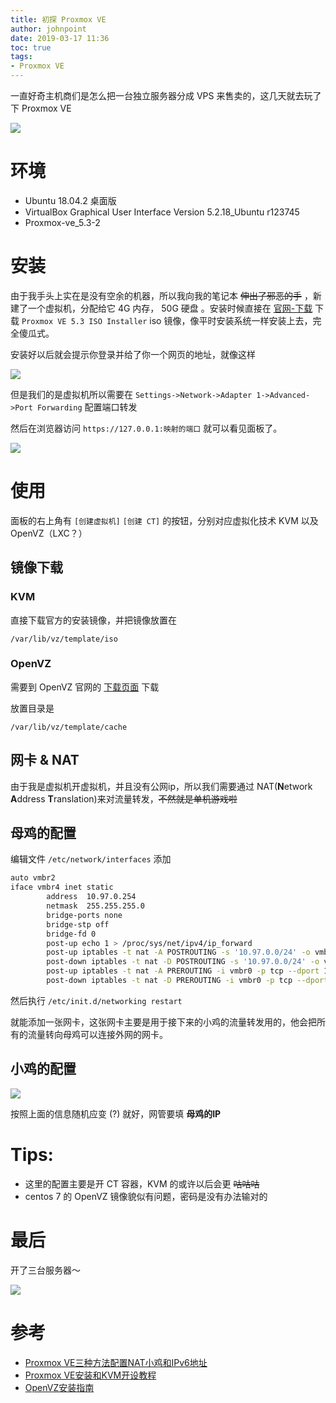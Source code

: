 ```yaml
---
title: 初探 Proxmox VE
author: johnpoint
date: 2019-03-17 11:36
toc: true
tags:
- Proxmox VE
---
```


一直好奇主机商们是怎么把一台独立服务器分成 VPS 来售卖的，这几天就去玩了 下 Proxmox VE
<!--more-->
![](https://cdn.lvcshu.info/img/20190317001.jpg)

# 环境

- Ubuntu 18.04.2 桌面版
- VirtualBox Graphical User Interface Version 5.2.18_Ubuntu r123745
- Proxmox-ve_5.3-2

# 安装


由于我手头上实在是没有空余的机器，所以我向我的笔记本 ~~伸出了邪恶的手~~ ，新建了一个虚拟机，分配给它 4G 内存， 50G 硬盘 。安装时候直接在 [官网-下载](https://www.proxmox.com/en/downloads) 下载 `Proxmox VE 5.3 ISO Installer` iso 镜像，像平时安装系统一样安装上去，完全傻瓜式。


安装好以后就会提示你登录并给了你一个网页的地址，就像这样

![](https://cdn.lvcshu.info/img/20190317002.jpg)

但是我们的是虚拟机所以需要在 `Settings->Network->Adapter 1->Advanced->Port Forwarding` 配置端口转发

然后在浏览器访问 `https://127.0.0.1:映射的端口` 就可以看见面板了。

![](https://cdn.lvcshu.info/img/20190317003.jpg)

# 使用


面板的右上角有 `[创建虚拟机]` `[创建 CT]` 的按钮，分别对应虚拟化技术 KVM 以及 OpenVZ（LXC？）

## 镜像下载

### KVM

直接下载官方的安装镜像，并把镜像放置在  

`/var/lib/vz/template/iso`

### OpenVZ

需要到 OpenVZ 官网的 [下载页面](https://wiki.openvz.org/Download/template/precreated) 下载

放置目录是

`/var/lib/vz/template/cache`

## 网卡 & NAT

由于我是虚拟机开虚拟机，并且没有公网ip，所以我们需要通过 NAT(**N**etwork **A**ddress **T**ranslation)来对流量转发，~~不然就是单机游戏啦~~

## 母鸡的配置

编辑文件 `/etc/network/interfaces` 添加

```bash
auto vmbr2
iface vmbr4 inet static
        address  10.97.0.254
        netmask  255.255.255.0
        bridge-ports none
        bridge-stp off
        bridge-fd 0
        post-up echo 1 > /proc/sys/net/ipv4/ip_forward
        post-up iptables -t nat -A POSTROUTING -s '10.97.0.0/24' -o vmbr0 -j MASQUERADE
        post-down iptables -t nat -D POSTROUTING -s '10.97.0.0/24' -o vmbr0 -j MASQUERADE
        post-up iptables -t nat -A PREROUTING -i vmbr0 -p tcp --dport 1024 -j DNAT --to 10.97.0.1:22
        post-down iptables -t nat -D PREROUTING -i vmbr0 -p tcp --dport 1024 -j DNAT --to 10.97.0.1:22
```

然后执行 `/etc/init.d/networking restart`

就能添加一张网卡，这张网卡主要是用于接下来的小鸡的流量转发用的，他会把所有的流量转向母鸡可以连接外网的网卡。

## 小鸡的配置

![](https://cdn.lvcshu.info/img/20190317004.jpg)

按照上面的信息随机应变 (?) 就好，网管要填 **母鸡的IP**

# Tips:
- 这里的配置主要是开 CT 容器，KVM 的或许以后会更 ~~咕咕咕~~
- centos 7 的 OpenVZ 镜像貌似有问题，密码是没有办法输对的

# 最后

开了三台服务器～

![](https://cdn.lvcshu.info/img/20190317005.jpg)

# 参考

- [Proxmox VE三种方法配置NAT小鸡和IPv6地址](https://www.imfan.net/geek/20.html)
- [Proxmox VE安装和KVM开设教程](http://www.zrblog.net/16527.html)
- [OpenVZ安装指南](https://teddysun.com/296.html)



